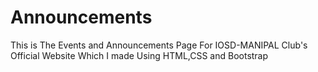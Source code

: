 # Announcements

This is The Events and Announcements Page For IOSD-MANIPAL Club's Official Website
Which I made Using HTML,CSS and Bootstrap
